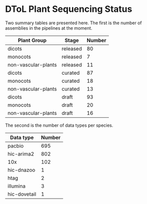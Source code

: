 # DToL Plant Sequencing Status

Two summary tables are presented here. The first is the number of assemblies in the pipelines at the moment.

| Plant Group | Stage | Number |
| --- | --- | --- |
| dicots | released | 80 |
| monocots | released | 7 |
| non-vascular-plants | released | 11 |
| dicots | curated | 87 |
| monocots | curated | 18 |
| non-vascular-plants | curated | 13 |
| dicots | draft | 93 |
| monocots | draft | 20 |
| non-vascular-plants | draft | 16 |

The second is the number of data types per species.

| Data type | Number |
| --- | --- |
| pacbio | 695 |
| hic-arima2 | 802 |
| 10x | 102 |
| hic-dnazoo | 1 |
| htag | 2 |
| illumina | 3 |
| hic-dovetail | 1 |
